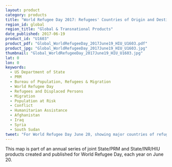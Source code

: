 ```yaml
---
layout: product
category: products
title: "World Refugee Day 2017: Refugees' Countries of Origin and Destination""
region_id: global
region_title: "Global & Transnational Products"
date_published: 2017-06-19
product_id: "U1603"
product_pdf: "Global_WorldRefugeeDay_2017June19_HIU_U1603.pdf"
product_jpg: "Global_WorldRefugeeDay_2017June19_HIU_U1603.jpg"
thumbnail: "Global_WorldRefugeeDay_2017June19_HIU_U1603.jpg"
lat: 0
lon: 0
keywords:
  - US Department of State
  - PRM
  - Bureau of Population, Refugees & Migration
  - World Refugee Day
  - Refugees and Displaced Persons
  - Migration
  - Population at Risk
  - Conflict
  - Humanitarian Assistance
  - Afghanistan
  - Iraq
  - Syria
  - South Sudan
tweet: "For World Refugee Day June 20, showing major countries of refugee origin and destination"
---
```

This map is part of an annual series of joint State/PRM and State/INR/HIU products created and published for World Refugee Day, each year on June 20.
